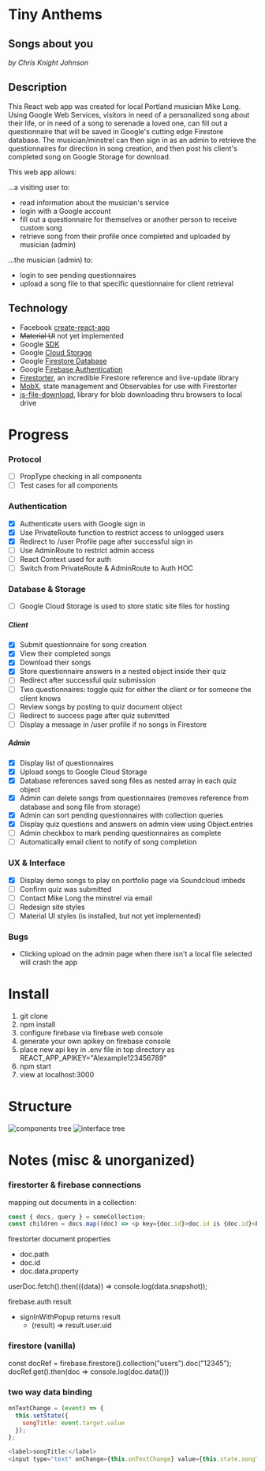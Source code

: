 # Tiny Anthems
## Songs about you
*by Chris Knight Johnson*

## Description
This React web app was created for local Portland musician Mike Long. Using Google Web Services, visitors in need of a personalized song about their life, or in need of a song to serenade a loved one, can fill out a questionnaire that will be saved in Google's cutting edge Firestore database. The musician/minstrel can then sign in as an admin to retrieve the questionnaires for direction in song creation, and then post his client's completed song on Google Storage for download.

This web app allows:

...a visiting user to:
* read information about the musician's service
* login with a Google account
* fill out a questionnaire for themselves or another person to receive custom song
* retrieve song from their profile once completed and uploaded by musician (admin)

...the musician (admin) to:
* login to see pending questionnaires
* upload a song file to that specific questionnaire for client retrieval


## Technology
* Facebook [create-react-app](https://github.com/facebook/create-react-app)
* ~~Material UI~~ not yet implemented
* Google [SDK](https://cloud.google.com/sdk)
* Google [Cloud Storage](https://cloud.google.com/)
* Google [Firestore Database](https://firebase.google.com/docs/firestore/)
* Google [Firebase Authentication](https://firebase.google.com/docs/auth/)
* [Firestorter](https://github.com/IjzerenHein/firestorter), an incredible Firestore reference and live-update library
* [MobX](https://mobx.js.org/index.html), state management and Observables for use with Firestorter
* [js-file-download](https://www.npmjs.com/package/js-file-download), library for blob downloading thru browsers to local drive

# Progress
### Protocol
- [ ] PropType checking in all components
- [ ] Test cases for all components

### Authentication
- [x] Authenticate users with Google sign in
- [x] Use PrivateRoute function to restrict access to unlogged users
- [x] Redirect to /user Profile page after successful sign in
- [ ] Use AdminRoute to restrict admin access
- [ ] React Context used for auth
- [ ] Switch from PrivateRoute & AdminRoute to Auth HOC

### Database & Storage
- [ ] Google Cloud Storage is used to store static site files for hosting

##### Client
- [x] Submit questionnaire for song creation
- [x] View their completed songs
- [x] Download their songs
- [x] Store questionnaire answers in a nested object inside their quiz
- [ ] Redirect after successful quiz submission
- [ ] Two questionnaires: toggle quiz for either the client or for someone the client knows
- [ ] Review songs by posting to quiz document object
- [ ] Redirect to success page after quiz submitted
- [ ] Display a message in /user profile if no songs in Firestore

##### Admin
- [x] Display list of questionnaires
- [x] Upload songs to Google Cloud Storage
- [x] Database references saved song files as nested array in each quiz object
- [x] Admin can delete songs from questionnaires (removes reference from database and song file from storage)
- [x] Admin can sort pending questionnaires with collection queries
- [x] Display quiz questions and answers on admin view using Object.entries
- [ ] Admin checkbox to mark pending questionnaires as complete
- [ ] Automatically email client to notify of song completion

### UX & Interface
- [x] Display demo songs to play on portfolio page via Soundcloud imbeds
- [ ] Confirm quiz was submitted
- [ ] Contact Mike Long the minstrel via email
- [ ] Redesign site styles
- [ ] Material UI styles (is installed, but not yet implemented)

### Bugs
* Clicking upload on the admin page when there isn't a local file selected will crash the app

# Install
1. git clone
1. npm install
1. configure firebase via firebase web console
1. generate your own apikey on firebase console
1. place new api key in .env file in top directory as REACT_APP_APIKEY="AIexample123456789"
1. npm start
1. view at localhost:3000

# Structure
![components tree](tiny-anthems-components4.png)
![interface tree](tiny-anthems-interface3.png)

# Notes (misc & unorganized)

### firestorter & firebase connections
mapping out documents in a collection:
```javascript
const { docs, query } = someCollection;
const children = docs.map((doc) => <p key={doc.id}>doc.id is {doc.id}<br/>doc.data.name is {doc.data.name}</p>);
```
firestorter document properties
* doc.path
* doc.id
* doc.data.property

userDoc.fetch().then(({data}) => console.log(data.snapshot));

firebase.auth result
* signInWithPopup returns result
  * (result) => result.user.uid

### firestore (vanilla)
const docRef = firebase.firestore().collection("users").doc("12345");
docRef.get().then(doc => console.log(doc.data()))

### two way data binding
```javascript
onTextChange = (event) => {
  this.setState({
    songTitle: event.target.value
  });
};

<label>songTitle:</label>
<input type="text" onChange={this.onTextChange} value={this.state.songTitle || ''} />
```
